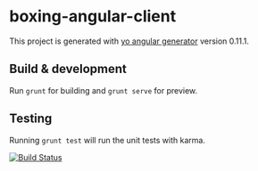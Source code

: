 # boxing-angular-client

This project is generated with [yo angular generator](https://github.com/yeoman/generator-angular)
version 0.11.1.

## Build & development

Run `grunt` for building and `grunt serve` for preview.

## Testing

Running `grunt test` will run the unit tests with karma.

[![Build Status](https://travis-ci.org/razbomi/boxing-angular-client.svg?branch=master)](https://travis-ci.org/razbomi/boxing-angular-client)

